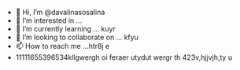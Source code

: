 - 👋 Hi, I’m @davalinasosalina
- 👀 I’m interested in ...
- 🌱 I’m currently learning ... kuyr
- 💞️ I’m looking to collaborate on ... kfyu
- 📫 How to reach me ...htr8j e
- 11111655396534kllgwergh oi feraer utydut wergr th
423v,hjjvjh,ty u
<!---ertu
davalinasosalina/davalinasosalina is a ✨ special ✨ repository because its `README.md` (this file) appears on your GitHub profile.
You can click the Preview link to take a look at your changes.
--->
